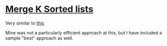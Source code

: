 # [Merge K Sorted lists](https://leetcode.com/problems/merge-k-sorted-lists/)

Very similar to [this](../merge-two-sorted-lists/README.md)

Mine was not a particularly efficient approach at this, but I have included a sample "best" approach as well.
